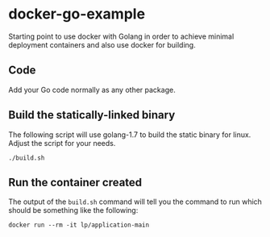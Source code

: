 # docker-go-example
Starting point to use docker with Golang in order to achieve minimal deployment containers and also use docker for building.

## Code

Add your Go code normally as any other package.

## Build the statically-linked binary

The following script will use golang-1.7 to build the static binary for linux. Adjust the script for your needs.

```
./build.sh
```

## Run the container created

The output of the ```build.sh``` command will tell you the command to run which should be something like the following:

```
docker run --rm -it lp/application-main
```
